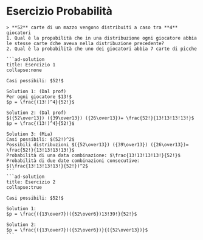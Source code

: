 # Esercizio Probabilità
````ad-exercise
> **52** carte di un mazzo vengono distribuiti a caso tra **4** giocatori
1. Qual è la propabilità che in una distribuzione ogni giocatore abbia le stesse carte dche aveva nella distribuzione precedente?
2. Qual è la probabilità che uno dei giocatori abbia 7 carte di picche

```ad-solution
title: Esercizio 1
collapse:none

Casi possibili: $52!$

Solution 1: (Dal prof)
Per ogni giocatore $13!$
$p = \frac{(13!)^4}{52!}$

Solution 2: (Dal prof)
$({52\over13}) ({39\over13}) ({26\over13})= \frac{52!}{13!13!13!13!}$
$p = \frac{(13!)^4}{52!}$

Solution 3: (Mia)
Casi possibili: $(52!)^2$
Possibili distribuzioni $({52\over13}) ({39\over13}) ({26\over13})= \frac{52!}{13!13!13!13!}$
Probabilità di una data combinazione: $\frac{13!13!13!13!}{52!}$
Probabilità di due date combinazioni consecutive: $(\frac{13!13!13!13!}{52!})^2$
```
```ad-solution
title: Esercizio 2
collapse:true

Casi possibili: $52!$

Solution 1:
$p = \frac{({13\over7})({52\over6})13!39!}{52!}$

Solution 2:
$p = \frac{({13\over7})({52\over6})}{({52\over13})}$
```
````
